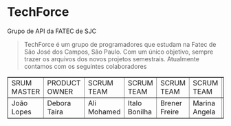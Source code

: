 # TechForce
Grupo de API da FATEC de SJC 

> TechForce é um grupo de programadores que estudam na Fatec de São José dos Campos, São Paulo. Com um único objetivo, sempre trazer os arquivos dos novos projetos semestrais. 
 Atualmente contamos com os seguintes colaboradores 
 
<table align="center" border="1">
    <tr>
        <td>SRUM MASTER</td>
        <td>PRODUCT OWNER</td>
        <td>SCRUM TEAM</td>
        <td>SCRUM TEAM</td>
        <td>SCRUM TEAM</td>
        <td>SCRUM TEAM</td>
        <td>SCRUM TEAM</td>
  <tr>
        <td> João Lopes</td>
        <td> Debora Taira</td>
        <td> Ali Mohamed</td>
        <td> Italo Bonilha</td>
        <td> Brener Freire</td>
        <td> Marina Angela</td>
        <td> Rita Hecht</td>
        
  
</table>

